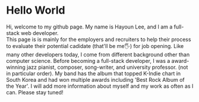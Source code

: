 # Hello World

Hi, welcome to my github page. My name is Hayoun Lee, and I am a full-stack web developer.  
This page is is mainly for the employers and recruiters to help their process to evaluate their potential cadidate (that'll be me🖐) for job opening.
Like many other developers today, I come from different background other than computer science. Before becoming a full-stack developer, I was a award-winning jazz pianist, composer, song-writer, and university professor. (not in particular order). My band has the album that topped K-Indie chart in South Korea and had won multiple awards including 'Best Rock Album of the Year'.
I will add more information about myself and my work as often as I can. Please stay tuned!
